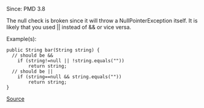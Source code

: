 Since: PMD 3.8

The null check is broken since it will throw a NullPointerException itself.
It is likely that you used || instead of &amp;&amp; or vice versa.

Example(s):
```
public String bar(String string) {
  // should be &&
	if (string!=null || !string.equals(""))
		return string;
  // should be ||
	if (string==null && string.equals(""))
		return string;
}
```

[Source](https://pmd.github.io/pmd-5.6.1/pmd-java/rules/java/basic.html#BrokenNullCheck)
